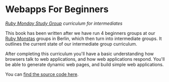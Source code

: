 # Webapps For Beginners

*[Ruby Monday Study Group](http://rubymonstas.org) curriculum for intermediates*

This book has been written after we have run 4 beginners groups at our [Ruby
Monstas](http://rubymonstas.org) groups in Berlin, which then turn into
intermediate groups. It outlines the current state of our intermediate group
curriculum.

After completing this curriculum you'll have a basic understanding how browsers
talk to web applications, and how web applications respond. You'll be able to
generate dynamic web pages, and build simple web applications.

You can [find the source code here](https://github.com/rubymonsters/webapps-for-beginners).

